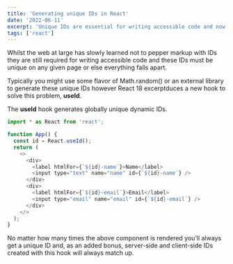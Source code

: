 ```yaml
---
title: 'Generating unique IDs in React'
date: '2022-06-11'
excerpt: 'Unique IDs are essential for writing accessible code and now, with React 18, things just got allot easier.'
tags: ['react']
---
```


Whilst the web at large has slowly learned not to pepper markup with IDs they are still required for writing accessible code and these IDs must be unique on any given page or else everything falls apart.

Typically you might use some flavor of Math.random() or an external library to generate these unique IDs however React 18 excerptduces a new hook to solve this problem, **useId**.

The **useId** hook generates globally unique dynamic IDs.

```javascript
import * as React from 'react';

function App() {
  const id = React.useId();
  return (
    <>
      <div>
        <label htmlFor={`${id}-name`}>Name</label>
        <input type="text" name="name" id={`${id}-name`} />
      </div>
      <div>
        <label htmlFor={`${id}-email`}>Email</label>
        <input type="email" name="email" id={`${id}-email`} />
      </div>
    </>
  );
}
```

No matter how many times the above component is rendered you’ll always get a unique ID and, as an added bonus, server-side and client-side IDs created with this hook will always match up.
